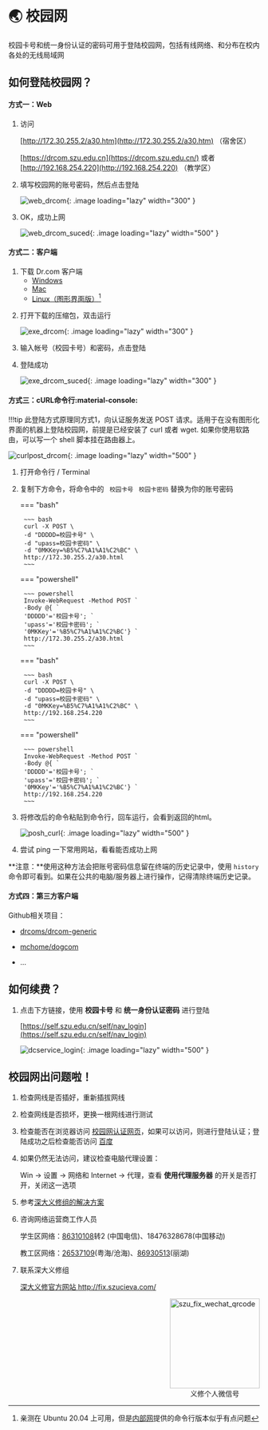 # :earth_asia: 校园网

校园卡号和统一身份认证的密码可用于登陆校园网，包括有线网络、和分布在校内各处的无线局域网

## 如何登陆校园网？

#### 方式一：Web

 1. 访问 

    [http://172.30.255.2/a30.htm](http://172.30.255.2/a30.htm) （宿舍区）

    [https://drcom.szu.edu.cn](https://drcom.szu.edu.cn/)  或者 [http://192.168.254.220](http://192.168.254.220)   （教学区）

    

 2. 填写校园网的账号密码，然后点击登陆

    ![web_drcom](http://172.30.234.8:8001/szulib/fires-docs/images/web_drcom.png){: .image  loading="lazy" width="300" }

 3. OK，成功上网

    ![web_drcom_suced](http://172.30.234.8:8001/szulib/fires-docs/images/web_drcom_suced.png){: .image  loading="lazy" width="500" }

#### 方式二：客户端

1. 下载 Dr.com 客户端
    * [Windows](https://www1.szu.edu.cn/temp/Dr.com_szu_Ver5.2.0_20180727.zip)
    * [Mac](https://www1.szu.edu.cn/temp/DrClientNS.student.20201118.zip)
    * [Linux（图形界面版）](https://www1.szu.edu.cn/temp/DrClient(DrcomAndPPOE).zip)[^1]

[^1]:  亲测在 Ubuntu 20.04 上可用，但是[内部网](https://www1.szu.edu.cn/nc/view.asp?id=64)提供的命令行版本似乎有点问题

2. 打开下载的压缩包，双击运行

    ![exe_drcom](http://172.30.234.8:8001/szulib/fires-docs/images/exe_drcom.png){: .image  loading="lazy" width="300" }

3. 输入帐号（校园卡号）和密码，点击登陆
4. 登陆成功

    ![exe_drcom_suced](http://172.30.234.8:8001/szulib/fires-docs/images/exe_drcom_suced.png){: .image  loading="lazy" width="300" }

#### 方式三：cURL命令行:material-console:

!!!tip 
    此登陆方式原理同方式1，向认证服务发送 POST 请求。适用于在没有图形化界面的机器上登陆校园网，前提是已经安装了 curl 或者 wget. 如果你使用软路由，可以写一个 shell 脚本挂在路由器上。

![curlpost_drcom](http://172.30.234.8:8001/szulib/fires-docs/images/curlpost_drcom.png){: .image  loading="lazy" width="500" }

1. 打开命令行 / Terminal

2. 复制下方命令，将命令中的 ` 校园卡号` ` 校园卡密码` 替换为你的账号密码
   

    ===  "bash"

        ~~~ bash
        curl -X POST \
        -d "DDDDD=校园卡号" \
        -d "upass=校园卡密码" \
        -d "0MKKey=%B5%C7%A1%A1%C2%BC" \
        http://172.30.255.2/a30.html  
        ~~~

    ===  "powershell"

        ~~~ powershell
        Invoke-WebRequest -Method POST `
        -Body @{ `
        'DDDDD'='校园卡号'; `
        'upass'='校园卡密码'; `
        '0MKKey'='%B5%C7%A1%A1%C2%BC'} `
        http://172.30.255.2/a30.html
        ~~~
    
    ===  "bash"

        ~~~ bash
        curl -X POST \
        -d "DDDDD=校园卡号" \
        -d "upass=校园卡密码" \
        -d "0MKKey=%B5%C7%A1%A1%C2%BC" \
        http://192.168.254.220  
        ~~~

    ===  "powershell"

        ~~~ powershell
        Invoke-WebRequest -Method POST `
        -Body @{ `
        'DDDDD'='校园卡号'; `
        'upass'='校园卡密码'; `
        '0MKKey'='%B5%C7%A1%A1%C2%BC'} `
        http://192.168.254.220 
        ~~~


3. 将修改后的命令粘贴到命令行，回车运行，会看到返回的html。

    ![posh_curl](http://172.30.234.8:8001/szulib/fires-docs/images/posh_curl.png){: .image  loading="lazy" width="500" }
    
4. 尝试 ping 一下常用网站，看看能否成功上网

    

**注意：**使用这种方法会把账号密码信息留在终端的历史记录中，使用 `history` 命令即可看到。如果在公共的电脑/服务器上进行操作，记得清除终端历史记录。
    

#### 方式四：第三方客户端



Github相关项目：

* [drcoms/drcom-generic](https://github.com/drcoms/drcom-generic)

* [mchome/dogcom](https://github.com/mchome/dogcom)

* ...

  

## 如何续费？

1. 点击下方链接，使用 **校园卡号** 和 **统一身份认证密码** 进行登陆

    [https://self.szu.edu.cn/self/nav_login](https://self.szu.edu.cn/self/nav_login)

    ![dcservice_login](https://storage.szulib.top/szulib/fires-docs/images/dcservice_login.png){: .image  loading="lazy" width="500" }

## 校园网出问题啦！

1. 检查网线是否插好，重新插拔网线

2. 检查网线是否损坏，更换一根网线进行测试

3. 检查能否在浏览器访问 [校园网认证网页](#web)，如果可以访问，则进行登陆认证；登陆成功之后检查能否访问 [百度](http://www.baidu.com)

4. 如果仍然无法访问，建议检查电脑代理设置：
   
    Win -> 设置 -> 网络和 Internet -> 代理，查看 **使用代理服务器**  的开关是否打开，关闭这一选项

5. 参考[深大义修组的解决方案](https://mp.weixin.qq.com/s?__biz=MzI5ODA2NTA4MQ==&mid=2648803062&idx=1&sn=2fdb3dbf109670b74ce44b2fa1fb0fae)
   
6. 咨询网络运营商工作人员
   
    学生区网络：<a href="tel:86310108">86310108</a>转2 (中国电信)、18476328678(中国移动)
    
    教工区网络：<a href="tel:26537109">26537109</a>(粤海/沧海)、<a href="tel:86930513">86930513</a>(丽湖)

7. 联系深大义修组
   
    <a href="http://fix.szucieva.com/" target="_blank">深大义修官方网站 http://fix.szucieva.com/</a>

    <div class="szufixqrcode" style="">
    <div style="display: flex; flex-direction: column;align-items:center;">
    <img class="image" src="http://172.30.234.8:8001/szulib/fires-docs/images/szu_fix_wechat_qrcode.webp" alt="szu_fix_wechat_qrcode" style="width:180px;"  />
    <div>义修个人微信号</div>
    </div>
    
    </div>
    <style>
    .szufixqrcode {
        display: flex;
        flex-direction: row-reverse;
    }
    @media screen and (max-width: 575px) {
    .szufixqrcode {
        display: flex;
        flex-direction: row;
      }
    };
    </style>



   